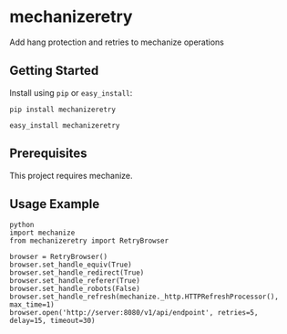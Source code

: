 # mechanizeretry

Add hang protection and retries to mechanize operations

## Getting Started

Install using `pip` or `easy_install`:

    pip install mechanizeretry

    easy_install mechanizeretry

## Prerequisites

This project requires mechanize.

## Usage Example

    python
    import mechanize
    from mechanizeretry import RetryBrowser

    browser = RetryBrowser()
    browser.set_handle_equiv(True)
    browser.set_handle_redirect(True)
    browser.set_handle_referer(True)
    browser.set_handle_robots(False)
    browser.set_handle_refresh(mechanize._http.HTTPRefreshProcessor(), max_time=1)
    browser.open('http://server:8080/v1/api/endpoint', retries=5, delay=15, timeout=30)
